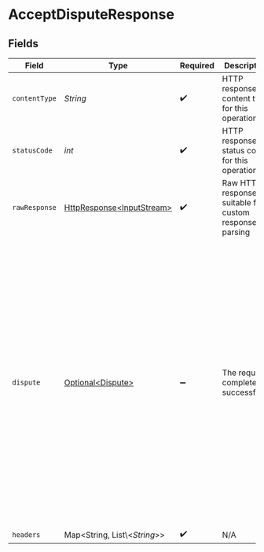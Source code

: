 # AcceptDisputeResponse


## Fields

| Field                                                                                                                                                                                                                                                                                                                                                                                                   | Type                                                                                                                                                                                                                                                                                                                                                                                                    | Required                                                                                                                                                                                                                                                                                                                                                                                                | Description                                                                                                                                                                                                                                                                                                                                                                                             | Example                                                                                                                                                                                                                                                                                                                                                                                                 |
| ------------------------------------------------------------------------------------------------------------------------------------------------------------------------------------------------------------------------------------------------------------------------------------------------------------------------------------------------------------------------------------------------------- | ------------------------------------------------------------------------------------------------------------------------------------------------------------------------------------------------------------------------------------------------------------------------------------------------------------------------------------------------------------------------------------------------------- | ------------------------------------------------------------------------------------------------------------------------------------------------------------------------------------------------------------------------------------------------------------------------------------------------------------------------------------------------------------------------------------------------------- | ------------------------------------------------------------------------------------------------------------------------------------------------------------------------------------------------------------------------------------------------------------------------------------------------------------------------------------------------------------------------------------------------------- | ------------------------------------------------------------------------------------------------------------------------------------------------------------------------------------------------------------------------------------------------------------------------------------------------------------------------------------------------------------------------------------------------------- |
| `contentType`                                                                                                                                                                                                                                                                                                                                                                                           | *String*                                                                                                                                                                                                                                                                                                                                                                                                | :heavy_check_mark:                                                                                                                                                                                                                                                                                                                                                                                      | HTTP response content type for this operation                                                                                                                                                                                                                                                                                                                                                           |                                                                                                                                                                                                                                                                                                                                                                                                         |
| `statusCode`                                                                                                                                                                                                                                                                                                                                                                                            | *int*                                                                                                                                                                                                                                                                                                                                                                                                   | :heavy_check_mark:                                                                                                                                                                                                                                                                                                                                                                                      | HTTP response status code for this operation                                                                                                                                                                                                                                                                                                                                                            |                                                                                                                                                                                                                                                                                                                                                                                                         |
| `rawResponse`                                                                                                                                                                                                                                                                                                                                                                                           | [HttpResponse\<InputStream>](https://docs.oracle.com/en/java/javase/11/docs/api/java.net.http/java/net/http/HttpResponse.html)                                                                                                                                                                                                                                                                          | :heavy_check_mark:                                                                                                                                                                                                                                                                                                                                                                                      | Raw HTTP response; suitable for custom response parsing                                                                                                                                                                                                                                                                                                                                                 |                                                                                                                                                                                                                                                                                                                                                                                                         |
| `dispute`                                                                                                                                                                                                                                                                                                                                                                                               | [Optional\<Dispute>](../../models/components/Dispute.md)                                                                                                                                                                                                                                                                                                                                                | :heavy_minus_sign:                                                                                                                                                                                                                                                                                                                                                                                      | The request completed successfully.                                                                                                                                                                                                                                                                                                                                                                     | {<br/>"disputeID": "6e356108-fdfa-4910-bbe4-1e3c8abf5520",<br/>"merchantAccountID": "34233b72-780c-4e0e-8b08-cbbe1bc878f8",<br/>"createdOn": "2024-12-23T17:55:00Z",<br/>"amount": {<br/>"currency": "USD",<br/>"value": 257753<br/>},<br/>"networkReasonCode": "10.4",<br/>"transfer": {<br/>"transferID": "ecac148a-917e-4ee0-b46a-c51408939fff"<br/>},<br/>"respondBy": "2024-12-23T18:55:00Z",<br/>"status": "response-needed",<br/>"phase": "chargeback"<br/>} |
| `headers`                                                                                                                                                                                                                                                                                                                                                                                               | Map\<String, List\\<*String*>>                                                                                                                                                                                                                                                                                                                                                                          | :heavy_check_mark:                                                                                                                                                                                                                                                                                                                                                                                      | N/A                                                                                                                                                                                                                                                                                                                                                                                                     |                                                                                                                                                                                                                                                                                                                                                                                                         |